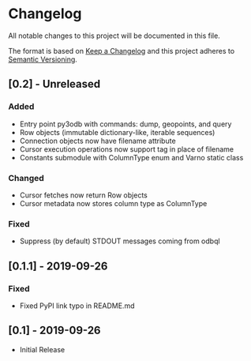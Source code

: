 # Changelog
All notable changes to this project will be documented in this file.

The format is based on [Keep a Changelog](http://keepachangelog.com/)
and this project adheres to [Semantic Versioning](http://semver.org/).


## [0.2] - Unreleased
### Added
* Entry point py3odb with commands: dump, geopoints, and query
* Row objects (immutable dictionary-like, iterable sequences)
* Connection objects now have filename attribute
* Cursor execution operations now support <odb> tag in place of filename
* Constants submodule with ColumnType enum and Varno static class

### Changed
* Cursor fetches now return Row objects
* Cursor metadata now stores column type as ColumnType 

### Fixed
* Suppress (by default) STDOUT messages coming from odbql

## [0.1.1] - 2019-09-26

### Fixed
* Fixed PyPI link typo in README.md


## [0.1] - 2019-09-26
* Initial Release
